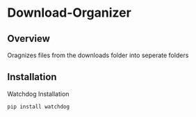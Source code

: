 # Download-Organizer

## Overview

Oragnizes files from the downloads folder into seperate folders 

## Installation

Watchdog Installation

    pip install watchdog
